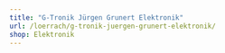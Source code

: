 ```yaml
---
title: "G-Tronik Jürgen Grunert Elektronik"
url: /loerrach/g-tronik-juergen-grunert-elektronik/
shop: Elektronik
---
```

